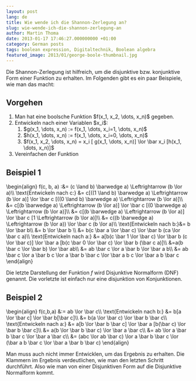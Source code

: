 ```yaml
---
layout: post
lang: de
title: Wie wende ich die Shannon-Zerlegung an?
slug: wie-wende-ich-die-shannon-zerlegung-an
author: Martin Thoma
date: 2013-01-17 17:46:27.000000000 +01:00
category: German posts
tags: boolean expression, Digitaltechnik, Boolean algebra
featured_image: 2013/01/george-boole-thumbnail.jpg
---
```

Die Shannon-Zerlegung ist hilfreich, um die disjunktive bzw. konjunktive Form einer Funktion zu erhalten. Im Folgenden gibt es ein paar Beispiele, wie man das macht:

<h2>Vorgehen</h2>

<ol>
 <li>Man hat eine boolsche Funktion $f(x_1, x_2, \dots, x_n)$ gegeben.</li>
 <li>Entwickeln nach einer Variablen $x_i$:
  <ol>
    <li>$g(x_1, \dots, x_n) := f(x_1, \dots, x_i=1, \dots, x_n)$</li>
    <li>$h(x_1, \dots, x_n) := f(x_1, \dots, x_i=0, \dots, x_n)$</li>
    <li>$f(x_1, x_2, \dots, x_n) = x_i [ g(x_1, \dots, x_n)] \lor \bar x_i [h(x_1, \dots, x_n)]$</li>
  </ol>
  </li>
  <li>Vereinfachen der Funktion</li>
</ol>

<h2>Beispiel 1</h2>
\begin{align}
f(c, b, a) :&= (c \land b) \barwedge a) \Leftrightarrow (b \lor a)\\
\text{Entwickeln nach c:} &= c[((1 \land b) \barwedge a) \Leftrightarrow (b \lor a)] \lor \bar c [((0 \land b) \barwedge a) \Leftrightarrow (b \lor a)]\\
&= c[(b \barwedge a) \Leftrightarrow (b \lor a)] \lor \bar c [(0 \barwedge a) \Leftrightarrow (b \lor a)]\\
&= c[(b \barwedge a) \Leftrightarrow (b \lor a)] \lor \bar c [1 \Leftrightarrow (b \lor a)]\\
&= c((b \barwedge a) \Leftrightarrow (b \lor a)) \lor \bar c (b \lor a)\\
\text{Entwickeln nach b:}&= b \lor \bar b\\
&= b \lor \bar b \\
&= b(c \bar a \lor \bar c) \lor \bar b (ca \lor \bar c a)\\
\text{Entwickeln nach a:} &= a[b(c \bar 1 \lor \bar c) \lor \bar b (c \lor \bar c)] \lor \bar a [b(c \bar 0 \lor \bar c) \lor \bar b (\bar c a)]\\
&=a(b \bar c \lor \bar b) \lor \bar ab\\
&= ab \bar c \lor a \bar b \lor \bar a b\\
&= ab \bar c \lor a \bar b c \lor a \bar b \bar c \lor \bar a b c \lor \bar a b \bar c
\end{align}

Die letzte Darstellung der Funktion $f$ wird Disjunktive Normalform (DNF) genannt. Die vorletzte ist einfach nur eine disjunktion von Konjunktionen.

<h2>Beispiel 2</h2>
\begin{align}
f(c,b,a) &:= ab \lor \bar c\\
\text{Entwickeln nach b:} &= b[a \lor \bar c] \lor \bar b[\bar c]\\
&= b(a \lor \bar c) \lor \bar b \bar c\\
\text{Entwickeln nach a:} &= a[b \lor \bar b \bar c] \lor \bar a [b(\bar c) \lor \bar b \bar c]\\
&= a(b \lor \bar b \bar c) \lor \bar a \bar c\\
&= ab \lor a \bar b \bar c \lor \bar a \bar c\\
&= (abc \lor ab \bar c) \lor a \bar b \bar c \lor (\bar a b \bar c  \lor \bar a \bar b \bar c)
\end{align}

Man muss auch nicht immer Entwicklen, um das Ergebnis zu erhalten. Die Klammern im Ergebnis verdeutlichen, wie man den letzten Schritt durchf&uuml;hrt. Also wie man von einer Disjunktiven Form auf die Disjunktive Normalform kommt.
